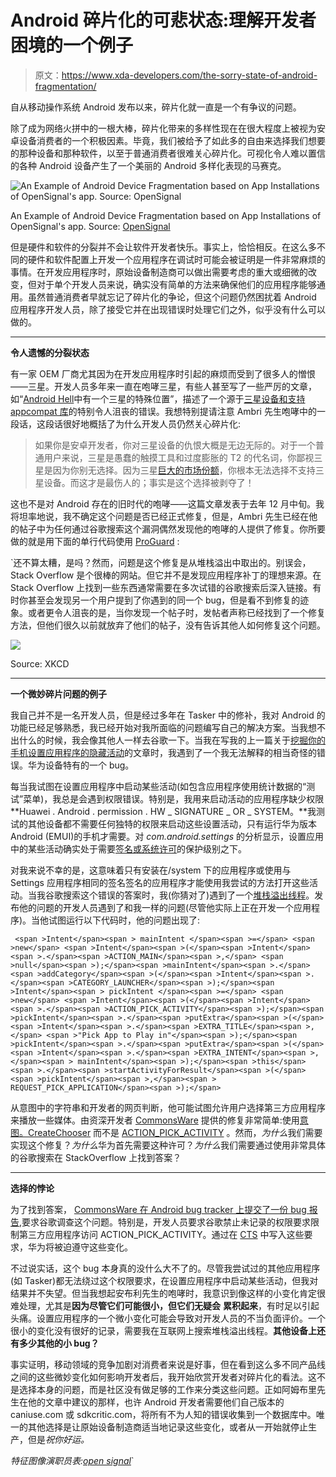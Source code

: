 # Android 碎片化的可悲状态:理解开发者困境的一个例子

> 原文：<https://www.xda-developers.com/the-sorry-state-of-android-fragmentation/>

自从移动操作系统 Android 发布以来，碎片化就一直是一个有争议的问题。

除了成为网络火拼中的一根大棒，碎片化带来的多样性现在在很大程度上被视为安卓设备消费者的一个积极因素。毕竟，我们被给予了如此多的自由来选择我们想要的那种设备和那种软件，以至于普通消费者很难关心碎片化。可视化令人难以置信的各种 Android 设备产生了一个美丽的 Android 多样化表现的马赛克。

 <picture>![An Example of Android Device Fragmentation based on App Installations of OpenSignal's app. Source: OpenSignal](img/d55772590c83a2e9b8bd5bce12d7b7d0.png)</picture> 

An Example of Android Device Fragmentation based on App Installations of OpenSignal's app. Source: [OpenSignal](https://opensignal.com/reports/2015/08/android-fragmentation/)

但是硬件和软件的分裂并不会让软件开发者快乐。事实上，恰恰相反。在这么多不同的硬件和软件配置上开发一个应用程序在调试时可能会被证明是一件非常麻烦的事情。在开发应用程序时，原始设备制造商可以做出需要考虑的重大或细微的改变，但对于单个开发人员来说，确实没有简单的方法来确保他们的应用程序能够通用。虽然普通消费者早就忘记了碎片化的争论，但这个问题仍然困扰着 Android 应用程序开发人员，除了接受它并在出现错误时处理它们之外，似乎没有什么可以做的。

* * *

**令人遗憾的分裂状态**

有一家 OEM 厂商尤其因为在开发应用程序时引起的麻烦而受到了很多人的憎恨——三星。开发人员多年来一直在咆哮三星，有些人甚至写了一些严厉的文章，如“[Android Hell](http://verybadalloc.com/android/2015/12/19/special-place-for-samsung-in-android-hell/)中有一个三星的特殊位置”，描述了一个源于[三星设备和支持 appcompat 库](https://code.google.com/p/android/issues/detail?id=78377)的特别令人沮丧的错误。我想特别提请注意 Ambri 先生咆哮中的一段话，这段话很好地概括了为什么开发人员仍然关心碎片化:

> 如果你是安卓开发者，你对三星设备的仇恨大概是无边无际的。对于一个普通用户来说，三星是愚蠢的触摸工具和过度膨胀的 T2 的代名词，你鄙视三星是因为你别无选择。因为三星[巨大的市场份额](http://www.cnet.com/news/samsung-continues-to-rule-over-apple-in-smartphone-market/)，你根本无法选择不支持三星设备。而这才是最伤人的；事实是这个选择被剥夺了！

这也不是对 Android 存在的旧时代的咆哮——这篇文章发表于去年 12 月中旬。我将坦率地说，我不确定这个问题是否已经正式修复，但是，Ambri 先生已经在他的帖子中为任何通过谷歌搜索这个漏洞偶然发现他的咆哮的人提供了修复。你所要做的就是用下面的单行代码使用 [ProGuard](http://proguard.sourceforge.net/) :

 `还不算太糟，是吗？然而，问题是这个修复是从堆栈溢出中取出的。别误会，Stack Overflow 是个很棒的网站。但它并不是发现应用程序补丁的理想来源。在 Stack Overflow 上找到一些东西通常需要在多次试错的谷歌搜索后深入链接。有时你甚至会发现另一个用户提到了你遇到的同一个 bug，但是看不到修复的迹象。或者更令人沮丧的是，当你发现一个帖子时，发帖者声称已经找到了一个修复方法，但他们很久以前就放弃了他们的帖子，没有告诉其他人如何修复这个问题。

 <picture>![](img/433168b44aa018cdb7132efee083f82b.png)</picture> 

Source: XKCD

* * *

**一个微妙碎片问题的例子**

我自己并不是一名开发人员，但是经过多年在 Tasker 中的修补，我对 Android 的功能已经足够熟悉，我已经开始对我所面临的问题编写自己的解决方案。当我想不出什么的时候，我会像其他人一样去谷歌一下。当我在写我的上一篇关于[挖掘你的手机设置应用程序的隐藏活动](http://www.xda-developers.com/heres-how-to-access-hidden-settings-on-your-phone/)的文章时，我遇到了一个我无法解释的相当奇怪的错误。华为设备特有的一个 bug。

每当我试图在设置应用程序中启动某些活动(如包含应用程序使用统计数据的“测试”菜单)，我总是会遇到权限错误。特别是，我用来启动活动的应用程序缺少权限**Huawei . Android . permission . HW _ SIGNATURE _ OR _ SYSTEM。**我测试的其他设备都不需要任何独特的权限来启动这些设置活动，只有运行华为版本 Android (EMUI)的手机才需要。对 *com.android.settings* 的分析显示，设置应用中的某些活动确实处于需要[签名或系统许可](https://developer.android.com/guide/topics/manifest/permission-element.html)的保护级别之下。

对我来说不幸的是，这意味着只有安装在/system 下的应用程序或使用与 Settings 应用程序相同的签名签名的应用程序才能使用我尝试的方法打开这些活动。当我谷歌搜索这个错误的答案时，我(你猜对了)遇到了一个[堆栈溢出线程](https://stackoverflow.com/questions/28321686/permission-denial-with-action-pick-activity)。发布他的问题的开发人员遇到了和我一样的问题(尽管他实际上正在开发一个应用程序)。当他试图运行以下代码时，他的问题出现了:

```
 <span >Intent</span><span > mainIntent </span><span >=</span> <span >new</span> <span >Intent</span><span >(</span><span >Intent</span><span >.</span><span >ACTION_MAIN</span><span >,</span> <span >null</span><span >);</span><span >mainIntent</span><span >.</span><span >addCategory</span><span >(</span><span >Intent</span><span >.</span><span >CATEGORY_LAUNCHER</span><span >);</span><span >Intent</span><span > pickIntent </span><span >=</span> <span >new</span> <span >Intent</span><span >(</span><span >Intent</span><span >.</span><span >ACTION_PICK_ACTIVITY</span><span >);</span><span >pickIntent</span><span >.</span><span >putExtra</span><span >(</span><span >Intent</span><span >.</span><span >EXTRA_TITLE</span><span >,</span> <span >"Pick App to Play in"</span><span >);</span><span >pickIntent</span><span >.</span><span >putExtra</span><span >(</span><span >Intent</span><span >.</span><span >EXTRA_INTENT</span><span >,</span><span > mainIntent</span><span >);</span><span >this</span><span >.</span><span >startActivityForResult</span><span >(</span><span >pickIntent</span><span >,</span><span > REQUEST_PICK_APPLICATION</span><span >);</span> 
```

从意图中的字符串和开发者的网页判断，他可能试图允许用户选择第三方应用程序来播放一些媒体。由资深开发者 [CommonsWare](https://stackoverflow.com/users/115145/commonsware) 提供的修复非常简单:使用[意图。CreateChooser](https://developer.android.com/training/sharing/send.html) 而不是 [ACTION_PICK_ACTIVITY](https://developer.android.com/reference/android/content/Intent.html#ACTION_PICK_ACTIVITY) 。然而，*为什么*我们需要实现这个修复？*为什么*华为首先需要这种许可？*为什么*我们需要通过使用非常具体的谷歌搜索在 StackOverflow 上找到答案？

* * *

**选择的悖论**

为了找到答案， [CommonsWare 在 Android bug tracker 上提交了一份 bug 报告](https://code.google.com/p/android/issues/detail?id=133419),要求谷歌调查这个问题。特别是，开发人员要求谷歌禁止未记录的权限要求限制第三方应用程序访问 ACTION_PICK_ACTIVITY。通过在 [CTS](https://source.android.com/compatibility/cts/) 中写入这些要求，华为将被迫遵守这些变化。

不过说实话，这个 bug 本身真的没什么大不了的。尽管我尝试过的其他应用程序(如 Tasker)都无法绕过这个权限要求，在设置应用程序中启动某些活动，但我对结果并不失望。但当我想起安布利先生的咆哮时，我意识到像这样的小变化肯定很难处理，尤其是**因为尽管它们可能很小，但它们无疑会** **累积起来**，有时足以引起头痛。设置应用程序的一个微小变化可能会导致对开发人员的不当负面评价。一个很小的变化没有很好的记录，需要我在互联网上搜索堆栈溢出线程。**其他设备上还有多少其他的小 bug？**

事实证明，移动领域的竞争加剧对消费者来说是好事，但在看到这么多不同产品线之间的这些微妙变化如何影响开发者后，我开始欣赏开发者对碎片化的看法。这不是选择本身的问题，而是社区没有做足够的工作来分类这些问题。正如阿姆布里先生在他的文章中建议的那样，也许 Android 开发者需要他们自己版本的 caniuse.com 或 sdkcritic.com，将所有不为人知的错误收集到一个数据库中。唯一的其他选择是让原始设备制造商适当地记录这些变化，或者从一开始就停止生产，但是*祝你好运。*

*特征图像演职员表:[open signal](https://opensignal.com/reports/2015/08/android-fragmentation/)*`
